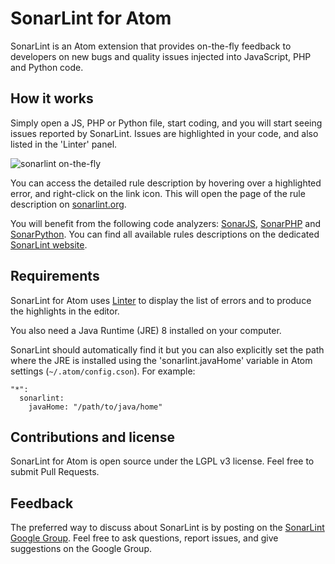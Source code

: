 # SonarLint for Atom

SonarLint is an Atom extension that provides on-the-fly feedback to developers on new bugs and quality issues injected into JavaScript, PHP and Python code.

## How it works

Simply open a JS, PHP or Python file, start coding, and you will start seeing issues reported by SonarLint. Issues are highlighted in your code, and also listed in the 'Linter' panel.

![sonarlint on-the-fly](https://github.com/SonarSource/sonarlint-atom/raw/master/images/sonarlint-atom.gif)

You can access the detailed rule description by hovering over a highlighted error, and right-click on the link icon. This will open the page of the rule description on [sonarlint.org][rules].

You will benefit from the following code analyzers: [SonarJS][sonar-js], [SonarPHP][sonar-php] and [SonarPython][sonar-python]. You can find all available rules descriptions on the dedicated [SonarLint website][rules].

## Requirements

SonarLint for Atom uses [Linter][linter] to display the list of errors and to produce the highlights in the editor.

You also need a Java Runtime (JRE) 8 installed on your computer.

SonarLint should automatically find it but you can also explicitly set the path where the JRE is installed using the 'sonarlint.javaHome' variable in Atom settings (`~/.atom/config.cson`). For example:

    "*":
      sonarlint:
        javaHome: "/path/to/java/home"

## Contributions and license

SonarLint for Atom is open source under the LGPL v3 license. Feel free to submit Pull Requests.

## Feedback

The preferred way to discuss about SonarLint is by posting on the [SonarLint Google Group][ggroups]. Feel free to ask questions, report issues, and give suggestions on the Google Group.

[rules]: http://www.sonarlint.org/atom/rules/index.html
[linter]: https://atom.io/packages/linter
[sonar-js]: https://redirect.sonarsource.com/plugins/javascript.html
[sonar-python]: https://redirect.sonarsource.com/plugins/python.html
[sonar-php]: https://redirect.sonarsource.com/plugins/php.html
[ggroups]: https://groups.google.com/forum/#!forum/sonarlint
